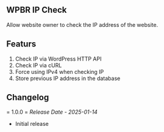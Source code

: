## WPBR IP Check
Allow website owner to check the IP address of the website.

## Featurs
1. Check IP via WordPress HTTP API
2. Check IP via cURL
3. Force using IPv4 when checking IP
4. Store previous IP address in the database

## Changelog

= 1.0.0 =
*Release Date - 2025-01-14*

* Initial release